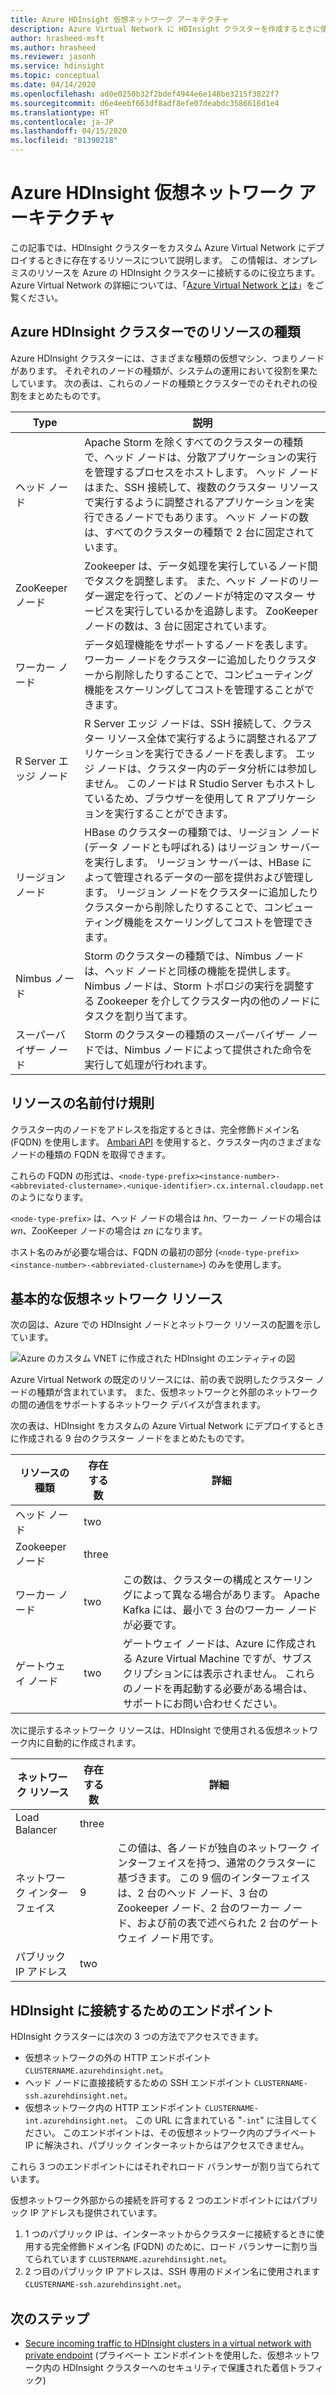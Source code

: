```yaml
---
title: Azure HDInsight 仮想ネットワーク アーキテクチャ
description: Azure Virtual Network に HDInsight クラスターを作成するときに使用可能なリソースについて説明します。
author: hrasheed-msft
ms.author: hrasheed
ms.reviewer: jasonh
ms.service: hdinsight
ms.topic: conceptual
ms.date: 04/14/2020
ms.openlocfilehash: ad0e0250b32f2bdef4944e6e148be3215f3822f7
ms.sourcegitcommit: d6e4eebf663df8adf8efe07deabdc3586616d1e4
ms.translationtype: HT
ms.contentlocale: ja-JP
ms.lasthandoff: 04/15/2020
ms.locfileid: "81390218"
---
```

# <a name="azure-hdinsight-virtual-network-architecture"></a>Azure HDInsight 仮想ネットワーク アーキテクチャ

この記事では、HDInsight クラスターをカスタム Azure Virtual Network にデプロイするときに存在するリソースについて説明します。 この情報は、オンプレミスのリソースを Azure の HDInsight クラスターに接続するのに役立ちます。 Azure Virtual Network の詳細については、「[Azure Virtual Network とは](../virtual-network/virtual-networks-overview.md)」をご覧ください。

## <a name="resource-types-in-azure-hdinsight-clusters"></a>Azure HDInsight クラスターでのリソースの種類

Azure HDInsight クラスターには、さまざまな種類の仮想マシン、つまりノードがあります。 それぞれのノードの種類が、システムの運用において役割を果たしています。 次の表は、これらのノードの種類とクラスターでのそれぞれの役割をまとめたものです。

| Type | 説明 |
| --- | --- |
| ヘッド ノード |  Apache Storm を除くすべてのクラスターの種類で、ヘッド ノードは、分散アプリケーションの実行を管理するプロセスをホストします。 ヘッド ノードはまた、SSH 接続して、複数のクラスター リソースで実行するように調整されるアプリケーションを実行できるノードでもあります。 ヘッド ノードの数は、すべてのクラスターの種類で 2 台に固定されています。 |
| ZooKeeper ノード | Zookeeper は、データ処理を実行しているノード間でタスクを調整します。 また、ヘッド ノードのリーダー選定を行って、どのノードが特定のマスター サービスを実行しているかを追跡します。 ZooKeeper ノードの数は、3 台に固定されています。 |
| ワーカー ノード | データ処理機能をサポートするノードを表します。 ワーカー ノードをクラスターに追加したりクラスターから削除したりすることで、コンピューティング機能をスケーリングしてコストを管理することができます。 |
| R Server エッジ ノード | R Server エッジ ノードは、SSH 接続して、クラスター リソース全体で実行するように調整されるアプリケーションを実行できるノードを表します。 エッジ ノードは、クラスター内のデータ分析には参加しません。 このノードは R Studio Server もホストしているため、ブラウザーを使用して R アプリケーションを実行することができます。 |
| リージョン ノード | HBase のクラスターの種類では、リージョン ノード (データ ノードとも呼ばれる) はリージョン サーバーを実行します。 リージョン サーバーは、HBase によって管理されるデータの一部を提供および管理します。 リージョン ノードをクラスターに追加したりクラスターから削除したりすることで、コンピューティング機能をスケーリングしてコストを管理できます。|
| Nimbus ノード | Storm のクラスターの種類では、Nimbus ノードは、ヘッド ノードと同様の機能を提供します。 Nimbus ノードは、Storm トポロジの実行を調整する Zookeeper を介してクラスター内の他のノードにタスクを割り当てます。 |
| スーパーバイザー ノード | Storm のクラスターの種類のスーパーバイザー ノードでは、Nimbus ノードによって提供された命令を実行して処理が行われます。 |

## <a name="resource-naming-conventions"></a>リソースの名前付け規則

クラスター内のノードをアドレスを指定するときは、完全修飾ドメイン名 (FQDN) を使用します。 [Ambari API](hdinsight-hadoop-manage-ambari-rest-api.md) を使用すると、クラスター内のさまざまなノードの種類の FQDN を取得できます。

これらの FQDN の形式は、`<node-type-prefix><instance-number>-<abbreviated-clustername>.<unique-identifier>.cx.internal.cloudapp.net` のようになります。

`<node-type-prefix>` は、ヘッド ノードの場合は *hn*、ワーカー ノードの場合は *wn*、ZooKeeper ノードの場合は *zn* になります。

ホスト名のみが必要な場合は、FQDN の最初の部分 (`<node-type-prefix><instance-number>-<abbreviated-clustername>`) のみを使用します。

## <a name="basic-virtual-network-resources"></a>基本的な仮想ネットワーク リソース

次の図は、Azure での HDInsight ノードとネットワーク リソースの配置を示しています。

![Azure のカスタム VNET に作成された HDInsight のエンティティの図](./media/hdinsight-virtual-network-architecture/hdinsight-vnet-diagram.png)

Azure Virtual Network の既定のリソースには、前の表で説明したクラスター ノードの種類が含まれています。 また、仮想ネットワークと外部のネットワークの間の通信をサポートするネットワーク デバイスが含まれます。

次の表は、HDInsight をカスタムの Azure Virtual Network にデプロイするときに作成される 9 台のクラスター ノードをまとめたものです。

| リソースの種類 | 存在する数 | 詳細 |
| --- | --- | --- |
|ヘッド ノード | two |    |
|Zookeeper ノード | three | |
|ワーカー ノード | two | この数は、クラスターの構成とスケーリングによって異なる場合があります。 Apache Kafka には、最小で 3 台のワーカー ノードが必要です。  |
|ゲートウェイ ノード | two | ゲートウェイ ノードは、Azure に作成される Azure Virtual Machine ですが、サブスクリプションには表示されません。 これらのノードを再起動する必要がある場合は、サポートにお問い合わせください。 |

次に提示するネットワーク リソースは、HDInsight で使用される仮想ネットワーク内に自動的に作成されます。

| ネットワーク リソース | 存在する数 | 詳細 |
| --- | --- | --- |
|Load Balancer | three | |
|ネットワーク インターフェイス | 9 | この値は、各ノードが独自のネットワーク インターフェイスを持つ、通常のクラスターに基づきます。 この 9 個のインターフェイスは、2 台のヘッド ノード、3 台の Zookeeper ノード、2 台のワーカー ノード、および前の表で述べられた 2 台のゲートウェイ ノード用です。 |
|パブリック IP アドレス | two |    |

## <a name="endpoints-for-connecting-to-hdinsight"></a>HDInsight に接続するためのエンドポイント

HDInsight クラスターには次の 3 つの方法でアクセスできます。

- 仮想ネットワークの外の HTTP エンドポイント `CLUSTERNAME.azurehdinsight.net`。
- ヘッド ノードに直接接続するための SSH エンドポイント `CLUSTERNAME-ssh.azurehdinsight.net`。
- 仮想ネットワーク内の HTTP エンドポイント `CLUSTERNAME-int.azurehdinsight.net`。 この URL に含まれている "`-int`" に注目してください。 このエンドポイントは、その仮想ネットワーク内のプライベート IP に解決され、パブリック インターネットからはアクセスできません。

これら 3 つのエンドポイントにはそれぞれロード バランサーが割り当てられています。

仮想ネットワーク外部からの接続を許可する 2 つのエンドポイントにはパブリック IP アドレスも提供されています。

1. 1 つのパブリック IP は、インターネットからクラスターに接続するときに使用する完全修飾ドメイン名 (FQDN) のために、ロード バランサーに割り当てられています `CLUSTERNAME.azurehdinsight.net`。
1. 2 つ目のパブリック IP アドレスは、SSH 専用のドメイン名に使用されます `CLUSTERNAME-ssh.azurehdinsight.net`。

## <a name="next-steps"></a>次のステップ

- [Secure incoming traffic to HDInsight clusters in a virtual network with private endpoint](https://azure.microsoft.com/blog/secure-incoming-traffic-to-hdinsight-clusters-in-a-vnet-with-private-endpoint/) (プライベート エンドポイントを使用した、仮想ネットワーク内の HDInsight クラスターへのセキュリティで保護された着信トラフィック)
